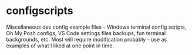 # configscripts
Miscellaneous dev config example files - Windows terminal config scripts, Oh My Posh configs, VS Code settings files backups, fun terminal backgrounds, etc.  Most will require modification probably - use as examples of what I liked at one point in time.